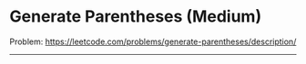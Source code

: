 Generate Parentheses (Medium)
===

Problem: https://leetcode.com/problems/generate-parentheses/description/

---

